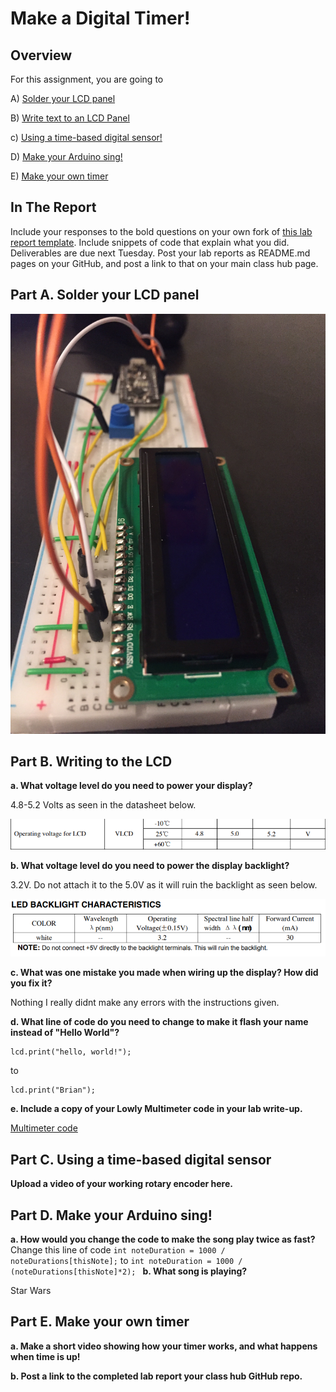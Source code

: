 # Make a Digital Timer!
 
## Overview
For this assignment, you are going to 

A) [Solder your LCD panel](#part-a-solder-your-lcd-panel)

B) [Write text to an LCD Panel](#part-b-writing-to-the-lcd) 

c) [Using a time-based digital sensor!](#part-c-using-a-time-based-digital-sensor)

D) [Make your Arduino sing!](#part-d-make-your-arduino-sing)

E) [Make your own timer](#part-e-make-your-own-timer) 
 
## In The Report
Include your responses to the bold questions on your own fork of [this lab report template](https://github.com/FAR-Lab/IDD-Fa18-Lab2). Include snippets of code that explain what you did. Deliverables are due next Tuesday. Post your lab reports as README.md pages on your GitHub, and post a link to that on your main class hub page.

## Part A. Solder your LCD panel

![a relative link](./IMG_2792.JPG)

## Part B. Writing to the LCD
 
**a. What voltage level do you need to power your display?**

4.8-5.2 Volts as seen in the datasheet below.

![a relative link](./Capture.PNG)

**b. What voltage level do you need to power the display backlight?**

3.2V. Do not attach it to the 5.0V as it will ruin the backlight as seen below.

![a relative link](./Capture3.PNG)
   
**c. What was one mistake you made when wiring up the display? How did you fix it?**

Nothing I really didnt make any errors with the instructions given. 


**d. What line of code do you need to change to make it flash your name instead of "Hello World"?**

```
lcd.print("hello, world!");
```
to 
```
lcd.print("Brian");
```
 
**e. Include a copy of your Lowly Multimeter code in your lab write-up.**

[Multimeter code](https://github.com/bripfaff/IDD-Fa18-Lab2/blob/master/my_multimeter.ino)

## Part C. Using a time-based digital sensor

**Upload a video of your working rotary encoder here.**


## Part D. Make your Arduino sing!

**a. How would you change the code to make the song play twice as fast?**
Change this line of code ``` int noteDuration = 1000 / noteDurations[thisNote]; ```
to ```int noteDuration = 1000 / (noteDurations[thisNote]*2); ```
**b. What song is playing?**

Star Wars

## Part E. Make your own timer

**a. Make a short video showing how your timer works, and what happens when time is up!**

**b. Post a link to the completed lab report your class hub GitHub repo.**
